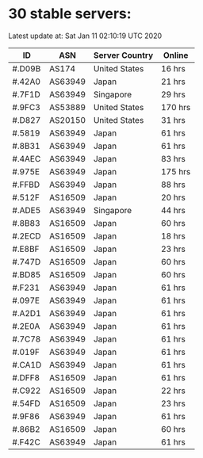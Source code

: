 # 30 stable servers:

Latest update at: Sat Jan 11 02:10:19 UTC 2020

| ID | ASN | Server Country | Online |
| -- | --- | -------------- | ------ |
| #.D09B | AS174 | United States | 16 hrs |
| #.42A0 | AS63949 | Japan | 21 hrs |
| #.7F1D | AS63949 | Singapore | 29 hrs |
| #.9FC3 | AS53889 | United States | 170 hrs |
| #.D827 | AS20150 | United States | 31 hrs |
| #.5819 | AS63949 | Japan | 61 hrs |
| #.8B31 | AS63949 | Japan | 61 hrs |
| #.4AEC | AS63949 | Japan | 83 hrs |
| #.975E | AS63949 | Japan | 175 hrs |
| #.FFBD | AS63949 | Japan | 88 hrs |
| #.512F | AS16509 | Japan | 20 hrs |
| #.ADE5 | AS63949 | Singapore | 44 hrs |
| #.8B83 | AS16509 | Japan | 60 hrs |
| #.2ECD | AS16509 | Japan | 18 hrs |
| #.E8BF | AS16509 | Japan | 23 hrs |
| #.747D | AS16509 | Japan | 60 hrs |
| #.BD85 | AS16509 | Japan | 60 hrs |
| #.F231 | AS63949 | Japan | 61 hrs |
| #.097E | AS63949 | Japan | 61 hrs |
| #.A2D1 | AS63949 | Japan | 61 hrs |
| #.2E0A | AS63949 | Japan | 61 hrs |
| #.7C78 | AS63949 | Japan | 61 hrs |
| #.019F | AS63949 | Japan | 61 hrs |
| #.CA1D | AS63949 | Japan | 61 hrs |
| #.DFF8 | AS16509 | Japan | 61 hrs |
| #.C922 | AS16509 | Japan | 22 hrs |
| #.54FD | AS16509 | Japan | 23 hrs |
| #.9F86 | AS63949 | Japan | 61 hrs |
| #.86B2 | AS16509 | Japan | 60 hrs |
| #.F42C | AS63949 | Japan | 61 hrs |

